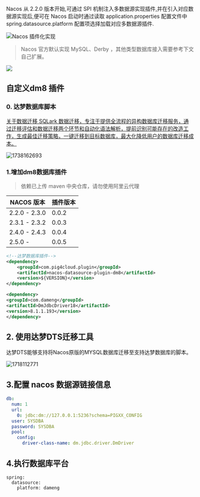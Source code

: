 Nacos 从 2.2.0 版本开始,可通过 SPI 机制注入多数据源实现插件,并在引入对应数据源实现后,便可在 Nacos 启动时通过读取
application.properties 配置文件中 spring.datasource.platform 配置项选择加载对应多数据源插件.

![Nacos 插件化实现](https://minio.pigx.top/oss/202212/1671179590.jpg)

> Nacos 官方默认实现 MySQL、Derby ，其他类型数据库接入需要参考下文自己扩展。

![](https://minio.pigx.top/oss/202212/1671180565.png)

## 自定义dm8 插件

### 0. 达梦数据库脚本

[关于数据迁移
SQLark 数据迁移，专注于提供全流程的异构数据库迁移服务，通过迁移评估和数据迁移两个环节和自动化语法解析，提前识别可能存在的改造工作，生成最佳迁移策略，一键迁移到目标数据库，最大化降低用户的数据库迁移成本。](https://www.sqlark.com/docs/zh/v1/data-migration/overview.html)

<img src='https://minio.pigx.vip/oss/202501/1738162693.png' alt='1738162693'/>

### 1.增加dm8数据库插件

> 依赖已上传 maven 中央仓库，请勿使用阿里云代理

| NACOS 版本      | 插件版本  |
|---------------|-------|
| 2.2.0 - 2.3.0 | 0.0.2 |
| 2.3.1 - 2.3.2 | 0.0.3 |
| 2.4.0 - 2.4.3 | 0.0.4 |
| 2.5.0 -  | 0.0.5 |

```xml
<!--达梦数据库插件-->
<dependency>
    <groupId>com.pig4cloud.plugin</groupId>
    <artifactId>nacos-datasource-plugin-dm8</artifactId>
    <version>${VERSION}</version>
</dependency>

<dependency>
<groupId>com.dameng</groupId>
<artifactId>DmJdbcDriver18</artifactId>
<version>8.1.1.193</version>
</dependency>
```

## 2. 使用达梦DTS迁移工具

达梦DTS能够支持将Nacos原版的MYSQL数据库迁移至支持达梦数据库的脚本。

<img src='https://minio.pigx.top/oss/202406/1718112771.png' alt='1718112771'/>

## 3.配置 nacos 数据源链接信息

```yaml
db:
  num: 1
  url:
    0: jdbc:dm://127.0.0.1:5236?schema=PIGXX_CONFIG
  user: SYSDBA
  password: SYSDBA
  pool:
    config:
      driver-class-name: dm.jdbc.driver.DmDriver
```

## 4.执行数据库平台

```
spring:
  datasource:
    platform: dameng 
```
